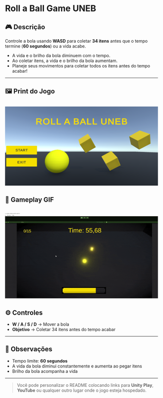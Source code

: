 # Roll a Ball Game UNEB

## 🎮 Descrição

Controle a bola usando **WASD** para coletar **34 itens** antes que o tempo termine (**60 segundos**) ou a vida acabe.  

- A vida e o brilho da bola diminuem com o tempo.  
- Ao coletar itens, a vida e o brilho da bola aumentam.  
- Planeje seus movimentos para coletar todos os itens antes do tempo acabar!  

---

## 🖼️ Print do Jogo

![Gameplay Screenshot](Assets/assets/rollaball-screenshot.png)
---

## 🎥 Gameplay GIF

![Gameplay GIF](Assets/assets/rollaball.gif)
---

## ⚙️ Controles

- **W / A / S / D** → Mover a bola  
- **Objetivo** → Coletar 34 itens antes do tempo acabar  

---

## 📝 Observações

- Tempo limite: **60 segundos**  
- A vida da bola diminui constantemente e aumenta ao pegar itens  
- Brilho da bola acompanha a vida  

---

> Você pode personalizar o README colocando links para **Unity Play**, **YouTube** ou qualquer outro lugar onde o jogo esteja hospedado.
